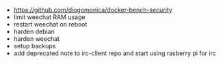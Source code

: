 * https://github.com/diogomonica/docker-bench-security
* limit weechat RAM usage
* restart weechat on reboot
* harden debian
* harden weechat
* setup backups
* add deprecated note to irc-client repo and start using rasberry pi for irc
